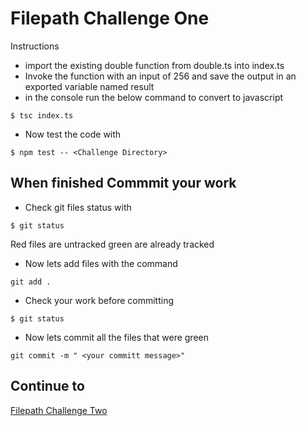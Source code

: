 # Filepath Challenge One
Instructions
* import the existing double function from double.ts into index.ts
* Invoke the function with an input of 256 and save the output in an exported variable named result
* in the console run the below command to convert to javascript
```
$ tsc index.ts
```
* Now test the code with
```
$ npm test -- <Challenge Directory>
```
## When finished Commmit your work
* Check git files status with
``` 
$ git status
````
Red files are untracked green are already tracked

* Now lets add files with the command 
```
git add .
````
* Check your work before committing
```
$ git status
```
* Now lets commit all the files that were green 
``` 
git commit -m " <your committ message>"
```
## Continue to
[Filepath Challenge Two](../filepath-challenge-02/README.md)
